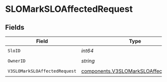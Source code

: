 # SLOMarkSLOAffectedRequest


## Fields

| Field                                                                                            | Type                                                                                             | Required                                                                                         | Description                                                                                      |
| ------------------------------------------------------------------------------------------------ | ------------------------------------------------------------------------------------------------ | ------------------------------------------------------------------------------------------------ | ------------------------------------------------------------------------------------------------ |
| `SloID`                                                                                          | *int64*                                                                                          | :heavy_check_mark:                                                                               | N/A                                                                                              |
| `OwnerID`                                                                                        | *string*                                                                                         | :heavy_check_mark:                                                                               | N/A                                                                                              |
| `V3SLOMarkSLOAffectedRequest`                                                                    | [components.V3SLOMarkSLOAffectedRequest](../../models/components/v3slomarksloaffectedrequest.md) | :heavy_check_mark:                                                                               | N/A                                                                                              |